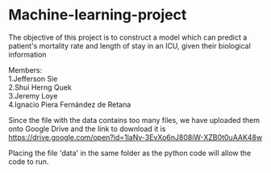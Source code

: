 # Machine-learning-project
The objective of this project is to construct a model which can predict a patient's mortality rate and length of stay in an ICU, given their biological information

Members:\
1.Jefferson Sie \
2.Shui Herng Quek \
3.Jeremy Loye \
4.Ignacio Piera Fernández de Retana

Since the file with the data contains too many files, we have uploaded them onto Google Drive and the link to download it is https://drive.google.com/open?id=1laNv-3EvXo6nJ808iW-XZB0t0uAAK48w

Placing the file 'data' in the same folder as the python code will allow the code to run.
